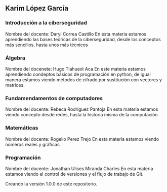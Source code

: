 ## Karim López García

### Introducción a la ciberseguridad 
Nombre del docente: Daryl Correa Castillo 
En esta materia estamos aprendiendo las bases teóricas de la ciberseguridad, desde los conceptos más sencillos, hasta unos más técnicos


### Álgebra 
Nombre del docenete: Hugo Tlahuext Aca
En este materia estamos aprendiendo condeptos básicos de programación en python, de igual manera estamos viendo métodos de cifrado por sustitución con vectores y matrices.

### Fundamendamentos de computadores 
Nombre del docente: Rebeca Rodríguez Pantoja
En esta materia estamos viendo concepto desde redes, hasta la historia misma de la computación. 

### Matemáticas 
Nombre del docente: Rogelio Perez Trejo 
En esta materia estamos viendo números reales y gráficas.

### Programación 
Nombre del docente: Jonathan Ulises Miranda Charles 
En esta materia estamos viendo el control de versiones y el flujo de trabajo de Git.

Creando la versión 1.0.0 de este repositorio. 
